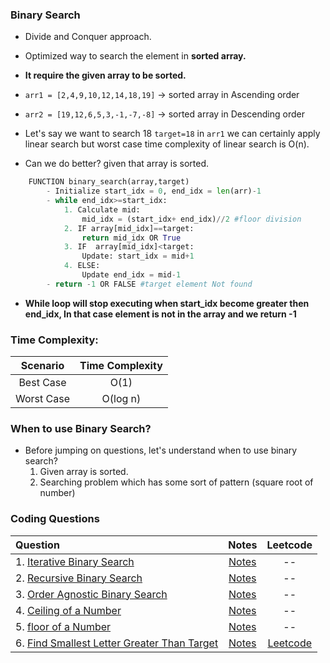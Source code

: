 ### Binary Search
- Divide and Conquer approach.
- Optimized way to search the element in __sorted array.__
- __It require the given array to be sorted.__

- `arr1 = [2,4,9,10,12,14,18,19]` -> sorted array in Ascending order
- `arr2 = [19,12,6,5,3,-1,-7,-8]` -> sorted array in Descending order

- Let's say we want to search 18 `target=18` in `arr1` we can certainly apply linear search but
worst case time complexity of linear search is O(n).

- Can we do better? given that array is sorted.

``` py
	FUNCTION binary_search(array,target)
		- Initialize start_idx = 0, end_idx = len(arr)-1
		- while end_idx>=start_idx:
			1. Calculate mid:
				mid_idx = (start_idx+ end_idx)//2 #floor division
			2. IF array[mid_idx]==target:
				return mid_idx OR True
			3. IF  array[mid_idx]<target:
				Update: start_idx = mid+1
			4. ELSE:
				Update end_idx = mid-1
		- return -1 OR FALSE #target element Not found
```
- __While loop will stop executing when start_idx become greater then end_idx, In that case element is not in the array and we return -1__

### Time Complexity:
   | **Scenario**        | **Time Complexity** |         
   | :-------------: |:-------------:|
   | Best Case | O(1) |                        
   |Worst Case|O(log n) |

### When to use Binary Search?
- Before jumping on questions, let's understand when to use binary search?
	1. Given array is sorted.
	2. Searching problem which has some sort of pattern (square root of number)

### Coding Questions
 | **Question**        | **Notes** |**Leetcode** |        
   | :------------- |:-------------:|:-------------:|
   |1. [Iterative Binary Search](link)|[Notes](link)|--|
   |2. [Recursive Binary Search](link)|[Notes](link)|--|
   |3. [Order Agnostic Binary Search](link)|[Notes](link)|--|
   |4. [Ceiling of a Number](link)|[Notes]()|--|
   |5. [floor of a Number](link)|[Notes]()|--|
   |6. [Find Smallest Letter Greater Than Target](link)|[Notes]()|[Leetcode](https://leetcode.com/problems/find-smallest-letter-greater-than-target/)|


